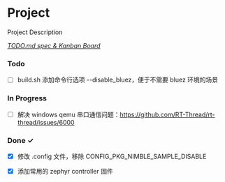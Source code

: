 # Project

Project Description

<em>[TODO.md spec & Kanban Board](https://bit.ly/3fCwKfM)</em>

### Todo

- [ ] build.sh 添加命令行选项 --disable_bluez，便于不需要 bluez 环境的场景  

### In Progress

- [ ] 解决 windows qemu 串口通信问题：https://github.com/RT-Thread/rt-thread/issues/6000  

### Done ✓

- [x] 修改 .config 文件，移除 CONFIG_PKG_NIMBLE_SAMPLE_DISABLE  
- [x] 添加常用的 zephyr controller 固件  

